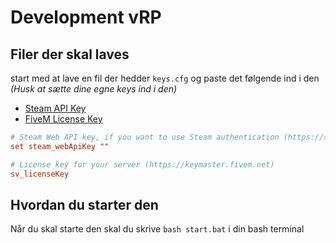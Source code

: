 # Development vRP

## Filer der skal laves

start med at lave en fil der hedder `keys.cfg` og paste det følgende ind i den *(Husk at sætte dine egne keys ind i den)*

 - [Steam API Key](https://steamcommunity.com/dev/apikey)
 - [FiveM License Key](https://keymaster.fivem.net)


```cfg
# Steam Web API key, if you want to use Steam authentication (https://steamcommunity.com/dev/apikey)
set steam_webApiKey ""

# License key for your server (https://keymaster.fivem.net)
sv_licenseKey 
```

## Hvordan du starter den
Når du skal starte den skal du skrive `bash start.bat` i din bash terminal